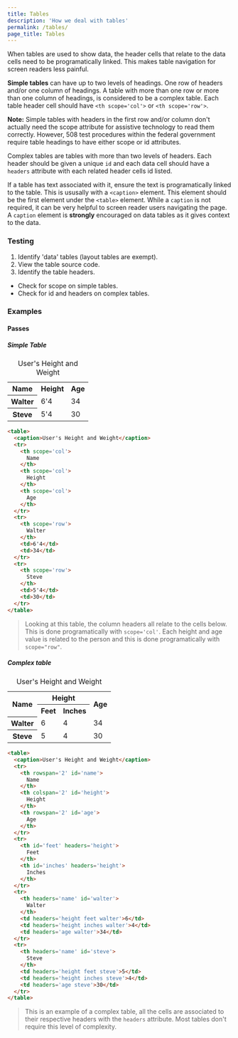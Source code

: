 ```yaml
---
title: Tables
description: 'How we deal with tables'
permalink: /tables/
page_title: Tables
---
```


When tables are used to show data, the header cells that relate to the data cells need to be programatically linked. This makes table navigation for screen readers less painful.

**Simple tables** can have up to two levels of headings. One row of headers and/or one column of headings. A table with more than one row or more than one column of headings, is considered to be a complex table. Each table header cell should have `<th scope='col'>` or `<th scope='row'>`.

**Note:** Simple tables with headers in the first row and/or column don't actually need the scope attribute for assistive technology to read them correctly. However, 508 test procedures within the federal government require table headings to have either scope or id attributes. 

Complex tables are tables with more than two levels of headers. Each header should be given a unique `id` and each data cell should have a `headers` attribute with each related header cells id listed.

If a table has text associated with it, ensure the text is programatically linked to the table. This is ususally with a `<caption>` element. This element should be the first element under the `<table>` element. While a `caption` is not required, it can be very helpful to screen reader users navigating the page. A `caption` element is **strongly** encouraged on data tables as it gives context to the data.

### Testing

1. Identify 'data' tables (layout tables are exempt).
2. View the table source code.
3. Identify the table headers.
  * Check for scope on simple tables.
  * Check for id and headers on complex tables.

### Examples

#### Passes

##### Simple Table

<table>
  <caption>User's Height and Weight</caption>
  <tr>
    <th scope='col'>
      Name
    </th>
    <th scope='col'>
      Height
    </th>
    <th scope='col'>
      Age
    </th>
  </tr>
  <tr>
    <th scope='row'>
      Walter
    </th>
    <td>6'4</td>
    <td>34</td>
  </tr>
  <tr>
    <th scope='row'>
      Steve
    </th>
    <td>5'4</td>
    <td>30</td>
  </tr>
</table>

```html
<table>
  <caption>User's Height and Weight</caption>
  <tr>
    <th scope='col'>
      Name
    </th>
    <th scope='col'>
      Height
    </th>
    <th scope='col'>
      Age
    </th>
  </tr>
  <tr>
    <th scope='row'>
      Walter
    </th>
    <td>6'4</td>
    <td>34</td>
  </tr>
  <tr>
    <th scope='row'>
      Steve
    </th>
    <td>5'4</td>
    <td>30</td>
  </tr>
</table>
```

> Looking at this table, the column headers all relate to the cells below. This is done programatically with ```scope='col'```. Each height and age value is related to the person and this is done programatically with ```scope="row"```.

##### Complex table

<table>
  <caption>User's Height and Weight</caption>
  <tr>
    <th rowspan='2' id='name' scope='col'>
      Name
    </th>
    <th colspan='2' id='height' scope='col'>
      Height
    </th>
    <th rowspan='2' id='age' scope='col'>
      Age
    </th>
  </tr>
  <tr>
    <th id='feet' headers='height' scope='col'>
      Feet
    </th>
    <th id='inches' headers='height' scope='col'>
      Inches
    </th>
  </tr>
  <tr>
    <th headers='name' scope='row'>
      Walter
    </th>
    <td headers='height feet'>6</td>
    <td headers='height inches'>4</td>
    <td headers='age'>34</td>
  </tr>
  <tr>
    <th headers='name' scope='row'>
      Steve
    </th>
    <td headers='height feet'>5</td>
    <td headers='height inches'>4</td>
    <td headers='age'>30</td>
  </tr>
</table>

```html
<table>
  <caption>User's Height and Weight</caption>
  <tr>
    <th rowspan='2' id='name'>
      Name
    </th>
    <th colspan='2' id='height'>
      Height
    </th>
    <th rowspan='2' id='age'>
      Age
    </th>
  </tr>
  <tr>
    <th id='feet' headers='height'>
      Feet
    </th>
    <th id='inches' headers='height'>
      Inches
    </th>
  </tr>
  <tr>
    <th headers='name' id='walter'>
      Walter
    </th>
    <td headers='height feet walter'>6</td>
    <td headers='height inches walter'>4</td>
    <td headers='age walter'>34</td>
  </tr>
  <tr>
    <th headers='name' id='steve'>
      Steve
    </th>
    <td headers='height feet steve'>5</td>
    <td headers='height inches steve'>4</td>
    <td headers='age steve'>30</td>
  </tr>
</table>
```

> This is an example of a complex table, all the cells are associated to their respective headers with the ```headers``` attribute. Most tables don't require this level of complexity.
